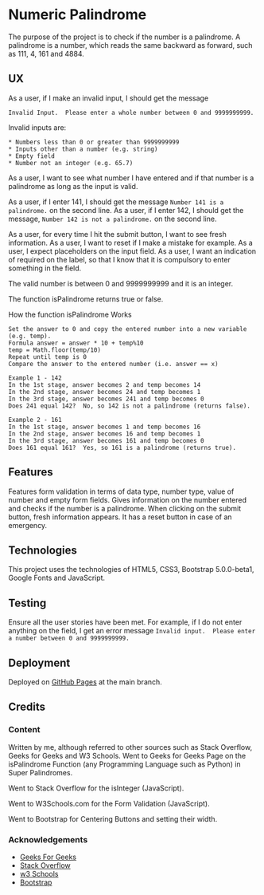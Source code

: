 # Numeric Palindrome

The purpose of the project is to check if the number is a palindrome.  A palindrome
is a number, which reads the same backward as forward, such as 111, 4, 161 and 4884.

## UX

As a user, if I make an invalid input, I should get the message

`Invalid Input.  Please enter a whole number between 0 and 9999999999.`

Invalid inputs are:

    * Numbers less than 0 or greater than 9999999999
    * Inputs other than a number (e.g. string)
    * Empty field
    * Number not an integer (e.g. 65.7)

As a user, I want to see what number I have entered and if that number is a palindrome
as long as the input is valid.

As a user, if I enter 141, I should get the message `Number 141 is a palindrome.` on the second line.
As a user, if I enter 142, I should get the message, `Number 142 is not a palindrome.` on the second line.

As a user, for every time I hit the submit button, I want to see fresh information.
As a user, I want to reset if I make a mistake for example.
As a user, I expect placeholders on the input field.
As a user, I want an indication of required on the label, so that I know that it is compulsory to
enter something in the field. 

The valid number is between 0 and 9999999999 and it is an integer.

The function isPalindrome returns true or false.

How the function isPalindrome Works

    Set the answer to 0 and copy the entered number into a new variable (e.g. temp).
    Formula answer = answer * 10 + temp%10
    temp = Math.floor(temp/10)
    Repeat until temp is 0
    Compare the answer to the entered number (i.e. answer == x)

    Example 1 - 142
    In the 1st stage, answer becomes 2 and temp becomes 14
    In the 2nd stage, answer becomes 24 and temp becomes 1
    In the 3rd stage, answer becomes 241 and temp becomes 0
    Does 241 equal 142?  No, so 142 is not a palindrome (returns false).

    Example 2 - 161
    In the 1st stage, answer becomes 1 and temp becomes 16
    In the 2nd stage, answer becomes 16 and temp becomes 1
    In the 3rd stage, answer becomes 161 and temp becomes 0
    Does 161 equal 161?  Yes, so 161 is a palindrome (returns true).

## Features

Features form validation in terms of data type, number type, value of number and empty form fields.
Gives information on the number entered and checks if the number is a palindrome.
When clicking on the submit button, fresh information appears.  It has a reset button in case of
an emergency.

## Technologies

This project uses the technologies of HTML5, CSS3, Bootstrap 5.0.0-beta1, Google Fonts and JavaScript.

## Testing

Ensure all the user stories have been met.  For example, if I do not enter anything on the field, I get
an error message `Invalid input.  Please enter a number between 0 and 9999999999.`

## Deployment

Deployed on [GitHub Pages](https://derektypist.github.io/numeric-palindrome) at the main branch.

## Credits

### Content

Written by me, although referred to other sources such as Stack Overflow, Geeks for Geeks and W3 Schools.
Went to Geeks for Geeks Page on the isPalindrome Function (any Programming Language such as Python) 
in Super Palindromes.

Went to Stack Overflow for the isInteger (JavaScript).

Went to W3Schools.com for the Form Validation (JavaScript).

Went to Bootstrap for Centering Buttons and setting their width.

### Acknowledgements

* [Geeks For Geeks](https://www.geeksforgeeks.org)
* [Stack Overflow](https://www.stackoverflow.com)
* [w3 Schools](https://www.w3schools.com)
* [Bootstrap](https://www.getbootstrap.com)


